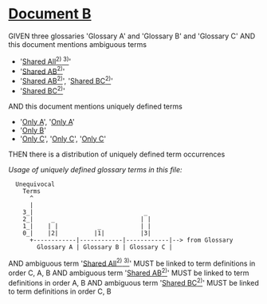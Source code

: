 # [Document B](#document-b)

GIVEN three glossaries 'Glossary A' and 'Glossary B' and 'Glossary C'
AND this document mentions ambiguous terms

*   '[Shared All][1][<sup>2)</sup>][2][<sup> 3)</sup>][3]'
*   '[Shared AB][4][<sup>2)</sup>][5]'
*   '[Shared AB][4][<sup>2)</sup>][5]', '[Shared BC][6][<sup>2)</sup>][7]'
*   '[Shared BC][6][<sup>2)</sup>][7]'

AND this document mentions uniquely defined terms

*   '[Only A][8]', '[Only A][8]'
*   '[Only B][9]'
*   '[Only C][10]', '[Only C][10]', '[Only C][10]'

THEN there is a distribution of uniquely defined term occurrences

*Usage of uniquely defined glossary terms in this file:*

      Unequivocal
        Terms
          ^
          |
        3_|                               _
        2_|     _                        | |
        1_|    | |           _           | |
        0_|    |2|          |1|          |3|
          +------------|------------|------------|--> from Glossary
            Glossary A | Glossary B | Glossary C |

AND ambiguous term '[Shared All][1][<sup>2)</sup>][2][<sup> 3)</sup>][3]' MUST be linked to term definitions in order C, A, B
AND ambiguous term '[Shared AB][4][<sup>2)</sup>][5]'  MUST be linked to term definitions in order A, B
AND ambiguous term '[Shared BC][6][<sup>2)</sup>][7]'  MUST be linked to term definitions in order C, B

[1]: ./glossary-c.md#shared-all "defined in glossary C and all others."

[2]: ./glossary-a.md#shared-all "defined in glossary A and all others."

[3]: ./glossary-b.md#shared-all "defined in glossary B and all others."

[4]: ./glossary-a.md#shared-ab "defined in glossary A and B."

[5]: ./glossary-b.md#shared-ab "defined in glossary B and A."

[6]: ./glossary-c.md#shared-bc "defined in Glossary C and B."

[7]: ./glossary-b.md#shared-bc "defined in glossary B and C."

[8]: ./glossary-a.md#only-a "defined in glossary A, only."

[9]: ./glossary-b.md#only-b "defined in glossary B, only."

[10]: ./glossary-c.md#only-c "defined in Glossary C, only."
